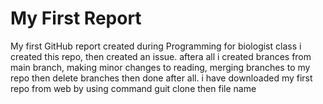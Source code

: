 # My First Report
My first GitHub report created during Programming for biologist class
i created this repo, then created an issue. aftera all i created brances from main branch, making minor changes to reading, merging branches to my repo then delete branches
then done
after all. i have downloaded my first repo from web by using command guit  clone then file name
